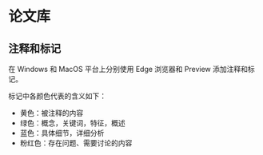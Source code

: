 # 论文库

## 注释和标记

在 Windows 和 MacOS 平台上分别使用 Edge 浏览器和 Preview 添加注释和标记。

标记中各颜色代表的含义如下：

* 黄色：被注释的内容
* 绿色：概念，关键词，特征，概述
* 蓝色：具体细节，详细分析
* 粉红色：存在问题、需要讨论的内容
